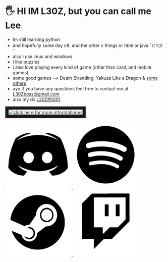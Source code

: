 # 🖐 HI IM L30Z, but you can call me Lee
- Im still learning python 
- and hopefully some day c#, and the other c things or html or java ¯\\_(ツ)_/¯ 
- also i use linux and windows
- i like puzzles
- i also love playing every kind of game (other than card, and mobile games)
- some good games --> Death Stranding, Yakuza Like a Dragon & [some others](OTHERGOODGAMES.md)
- ayo if you have any questions feel free to contact me at L30Zboss@gmail.com
- also my dc [L30Z#0001](https://www.discord.gg/Y2VQWzr)

<a href="https://github.com/L30ZMine/L30ZMine/blob/main/MOREINFO.md
" target="_blank"><img src="https://i.imgur.com/DlcFrbK.png" 
alt="click here for more informationes" width="870" height="100" border="10" /></a>

<p float="center">
  <a href="http://www.discord.gg/invite/Y2VQWzr"/>
  <img src="/discord2.png" width="210"/>
  <a href="https://open.spotify.com/user/ekenhw5sdz2ya7di7gtkubi4r?si=uYsprdFYQCeXyiMxTqp-1w"/>
  <img src="/spotify2.png" width="210" /> 
  <a href="https://www.steamcommunity.com/id/L30Zmine"/>
  <img src="/steam2.png" width="210" />
  <a href="https://www.twitch.tv/l30zboss"/>
  <img src="/twitch2.png" width="210" />
</p>
